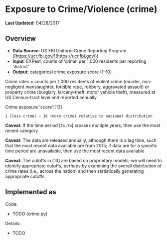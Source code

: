 # Exposure to Crime/Violence (crime)

**Last Updated**: 04/28/2017

## Overview
- **Data Source**: US FBI Uniform Crime Reporting Program ([https://ucr.fbi.gov/](https://ucr.fbi.gov/))- **Input**: EXPest, counts of ‘crime’ per 1,000 residents per reporting ‘district’- **Output**: categorical crime exposure score (1–10)Crime rates = counts per 1,000 residents of violent crime (murder, non-negligent manslaughter, forcible rape, robbery, aggravated assault) or property crime (burglary, larceny-theft, motor vehicle theft), measured at US Census–tract level and reported annuallyCrime exposure 'score':[13]

```1 (less crime) – 10 (more crime) relative to national distribution
```**Caveat**: If the time period [`Ts,Te`] crosses multiple years, then use the most recent category**Caveat**: The data are released annually, although there is a lag time, such that the most recent data available are from 2015; if data are for a specific time period are unavailable, then use the most recent data available**Caveat**: The cutoffs in [13] are based on proprietary models; we will need to identify appropriate cutoffs, perhaps by examining the overall distribution of crime rates (i.e., across the nation) and then statistically generating appropriate cutoffs

## Implemented as

Code: 

- TODO (crime.py)

Details:

- TODO